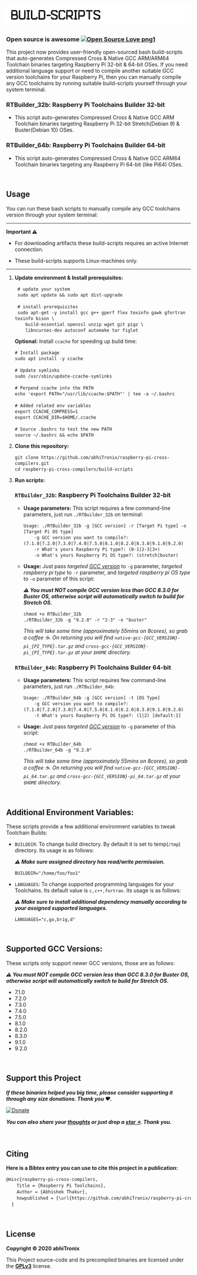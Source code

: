 <!--
===============================================
Raspberry Pi Toolchains(raspberry-pi-cross-compilers): This project 
provides latest automated GCC Cross Compiler & Native (ARM & ARM64) 
build-scripts and precompiled standalone toolchains for Raspberry Pi.


Copyright (C) 2020 Abhishek Thakur(@abhiTronix) <abhi.una12@gmail.com>


This program is free software: you can redistribute it and/or modify
it under the terms of the GNU General Public License as published by
the Free Software Foundation, either version 3 of the License, or
(at your option) any later version.

This program is distributed in the hope that it will be useful,
but WITHOUT ANY WARRANTY; without even the implied warranty of
MERCHANTABILITY or FITNESS FOR A PARTICULAR PURPOSE.  See the
GNU General Public License for more details.

You should have received a copy of the GNU General Public License
along with this program.  If not, see <https://www.gnu.org/licenses/>.
===============================================
-->

# <img alt="Banner" src="https://raw.githubusercontent.com/abhiTronix/Imbakup/master/Images/gcc/banners-a.png">

### Open source is awesome [![Open Source Love png1](https://badges.frapsoft.com/os/v1/open-source.png?v=103)](https://github.com/abhiTronix/raspberry-pi-cross-compilers)

This project now provides user-friendly open-sourced bash build-scripts that auto-generates Compressed Cross & Native GCC ARM/ARM64 Toolchain binaries targeting Raspberry Pi 32-bit & 64-bit OSes. If you need additional language support or need to compile another suitable GCC version toolchains for your Raspberry Pi, then you can manually compile any GCC toolchains by running suitable build-scripts yourself through your system terminal.

### RTBuilder_32b: Raspberry Pi Toolchains Builder 32-bit

* This script auto-generates Compressed Cross & Native GCC ARM Toolchain binaries targeting Raspberry Pi 32-bit Stretch(Debian 9) & Buster(Debian 10) OSes.

### RTBuilder_64b: Raspberry Pi Toolchains Builder 64-bit

* This script auto-generates Compressed Cross & Native GCC ARM64 Toolchain binaries targeting any Raspberry Pi 64-bit (like Pi64) OSes.



&nbsp;

## Usage

You can run these bash scripts to manually compile any GCC toolchains version through your system terminal:


-----

**Important :warning:**

* For downloading artifacts these build-scripts requires an active Internet connection.

* These build-scripts supports Linux-machines only.

-----


1. **Update environment & Install prerequisites:**

    ```shellsession
     # update your system
     sudo apt update && sudo apt dist-upgrade

     # install prerequisites
     sudo apt-get -y install gcc g++ gperf flex texinfo gawk gfortran texinfo bison \
		build-essential openssl unzip wget git pigz \
		libncurses-dev autoconf automake tar figlet
	```

	**Optional:** Install `ccache` for speeding up build time:
	
	```shellsession
	# Install package
	sudo apt install -y ccache

	# Update symlinks
	sudo /usr/sbin/update-ccache-symlinks

	# Perpend ccache into the PATH
	echo 'export PATH="/usr/lib/ccache:$PATH"' | tee -a ~/.bashrc

	# Added related env variables
	export CCACHE_COMPRESS=1
  	export CCACHE_DIR=$HOME/.ccache

	# Source .bashrc to test the new PATH
	source ~/.bashrc && echo $PATH

	```

2. **Clone this repository:**

   ```shellsession
   git clone https://github.com/abhiTronix/raspberry-pi-cross-compilers.git
   cd raspberry-pi-cross-compilers/build-scripts

   ```

3. **Run scripts:**

	### `RTBuilder_32b`: Raspberry Pi Toolchains Builder 32-bit


  	* **Usage parameters:** This script requires a few command-line parameters, just run `./RTBuilder_32b` on terminal:
  
	    ```shellsession
		Usage: ./RTBuilder_32b -g [GCC version] -r [Target Pi type] -o [Target Pi OS type]
			-g GCC version you want to compile?: (7.1.0|7.2.0|7.3.0|7.4.0|7.5.0|8.1.0|8.2.0|8.3.0|9.1.0|9.2.0)
			-r What's yours Raspberry Pi type?: (0-1|2-3|3+)
			-o What's yours Raspberry Pi OS type?: (stretch|buster)

	    ``` 



  	* **Usage:** Just pass _targeted [GCC version](#supported-gcc-versions)_ to `-g` parameter,  _targeted raspberry pi type_ to `-r` parameter, and _targeted raspberry pi OS type_ to `-o` parameter of this script:

  		***:warning: You must NOT compile GCC version less than GCC 8.3.0 for Buster OS, otherwise script will automatically switch to build for Stretch OS.***

        ```shellsession
        chmod +x RTBuilder_32b
        ./RTBuilder_32b -g "9.2.0" -r "2-3" -o "buster"

        ```

    	*This will take some time _(approximately 55mins on 8cores)_, so grab a coffee :coffee:. On returning you will find `native-gcc-{GCC_VERSION}-pi_{PI_TYPE}.tar.gz` and `cross-gcc-{GCC_VERSION}-pi_{PI_TYPE}.tar.gz` at your `$HOME` directory.*



	### `RTBuilder_64b`: Raspberry Pi Toolchains Builder 64-bit


	* **Usage parameters:** This script requires few command-line parameters, just run `./RTBuilder_64b`:
	  
	    ```shellsession
		Usage: ./RTBuilder_64b -g [GCC version] -t [OS Type]
			-g GCC version you want to compile?: (7.1.0|7.2.0|7.3.0|7.4.0|7.5.0|8.1.0|8.2.0|8.3.0|9.1.0|9.2.0)
			-t What's yours Raspberry Pi OS type?: (1|2) [default:1]

	    ``` 


	* **Usage:** Just pass _targeted [GCC version](#supported-gcc-versions)_ to `-g` parameter of this script:

        ```shellsession
        chmod +x RTBuilder_64b
        ./RTBuilder_64b -g "9.2.0"

        ```

	    *This will take some time _(approximately 55mins on 8cores)_, so grab a coffee :coffee:. On returning you will find `native-gcc-{GCC_VERSION}-pi_64.tar.gz` and `cross-gcc-{GCC_VERSION}-pi_64.tar.gz` at your `$HOME` directory.*

&nbsp;


## Additional Environment Variables:

These scripts provide a few additional environment variables to tweak Toolchain Builds:

* `BUILDDIR`: To change build directory. By default it is set to temp(`/tmp`) directory. Its usage is as follows:

	***:warning: Make sure assigned directory has read/write permission.***

	```shellsession
	BUILDDIR="/home/foo/foo1"
	``` 
* `LANGUAGES`: To change supported programming languages for your Toolchains. Its default value is `c,c++,fortran`. Its usage is as follows:
	
	***:warning: Make sure to install additional dependency manually according to your assigned supported languages.*** 

	```shellsession
	LANGUAGES="c,go,brig,d"
	```

&nbsp;

## Supported GCC Versions:

These scripts only support newer GCC versions, those are as follows:

***:warning: You must NOT compile GCC version less than GCC 8.3.0 for Buster OS, otherwise script will automatically switch to build for Stretch OS.***

- 7.1.0
- 7.2.0
- 7.3.0
- 7.4.0
- 7.5.0
- 8.1.0
- 8.2.0
- 8.3.0
- 9.1.0
- 9.2.0


&nbsp;

## Support this Project
***If these binaries helped you big time, please consider supporting it through any size donations. Thank you :heart:.***

[![Donate](https://img.shields.io/badge/Donate-PayPal-green.svg?logo=paypal&style=for-the-badge)](https://paypal.me/AbhiTronix)&nbsp;

***You can also share your [**thoughts**](https://sourceforge.net/projects/raspberry-pi-cross-compilers/reviews) or just drop a [star :star:](https://github.com/abhiTronix/raspberry-pi-cross-compilers/stargazers). Thank you.***

&nbsp;


## Citing

**Here is a Bibtex entry you can use to cite this project in a publication:**

```tex
@misc{raspberry-pi-cross-compilers,
    Title = {Raspberry Pi Toolchains},
    Author = {Abhishek Thakur},
    howpublished = {\url{https://github.com/abhiTronix/raspberry-pi-cross-compilers}}   
  }
```


&nbsp; 


## License

**Copyright © 2020 abhiTronix**

This Project source-code and its precompiled binaries are licensed under the [**GPLv3**](https://github.com/abhiTronix/raspberry-pi-cross-compilers/blob/master/LICENSE) license.
